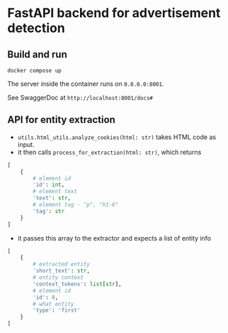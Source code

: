 # FastAPI backend for advertisement detection

## Build and run

<code>docker compose up</code>

The server inside the container runs on <code>0.0.0.0:8001</code>.

See SwaggerDoc at <code>http://localhost:8001/docs#</code>

## API for entity extraction
* `utils.html_utils.analyze_cookies(html: str)` takes HTML code as input.
* it then calls `process_for_extraction(html: str)`, which returns
```python
[
    {
        # element id
        'id': int,
        # element text
        'text': str,
        # element tag - "p", "h1-6"
        'tag': str
    }
]
```
* it passes this array to the extractor and expects a list of entity info
```python
[
    {
        # extracted entity
        'short_text': str,
        # entity context
        'context_tokens': list[str],
        # element id
        'id': 0,
        # what entity
        'type': 'first'
    }
]
```

